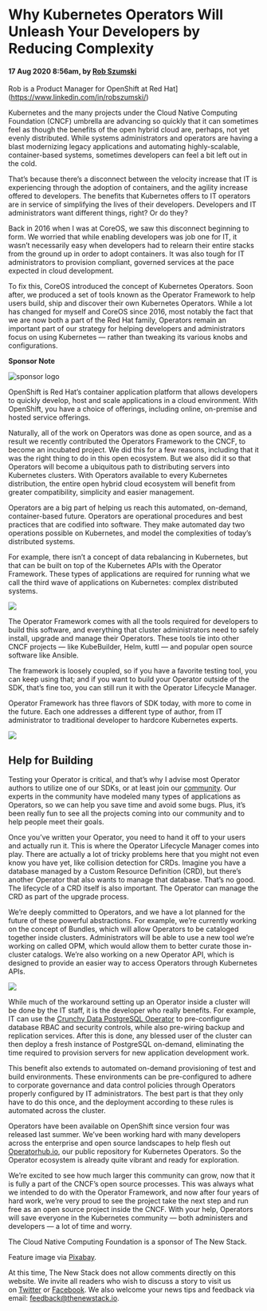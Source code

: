 # Why Kubernetes Operators Will Unleash Your Developers by Reducing Complexity

#### 17 Aug 2020 8:56am,   by [Rob Szumski](https://thenewstack.io/author/rob-szumski/ "Posts by Rob Szumski")

Rob is a Product Manager for OpenShift at Red Hat](https://www.linkedin.com/in/robszumski/)

Kubernetes and the many projects under the Cloud Native Computing Foundation (CNCF) umbrella are advancing so quickly that it can sometimes feel as though the benefits of the open hybrid cloud are, perhaps, not yet evenly distributed. While systems administrators and operators are having a blast modernizing legacy applications and automating highly-scalable, container-based systems, sometimes developers can feel a bit left out in the cold.

That’s because there’s a disconnect between the velocity increase that IT is experiencing through the adoption of containers, and the agility increase offered to developers. The benefits that Kubernetes offers to IT operators are in service of simplifying the lives of their developers. Developers and IT administrators want different things, right? Or do they?

Back in 2016 when I was at CoreOS, we saw this disconnect beginning to form. We worried that while enabling developers was job one for IT, it wasn’t necessarily easy when developers had to relearn their entire stacks from the ground up in order to adopt containers. It was also tough for IT administrators to provision compliant, governed services at the pace expected in cloud development.

To fix this, CoreOS introduced the concept of Kubernetes Operators. Soon after, we produced a set of tools known as the Operator Framework to help users build, ship and discover their own Kubernetes Operators. While a lot has changed for myself and CoreOS since 2016, most notably the fact that we are now both a part of the Red Hat family, Operators remain an important part of our strategy for helping developers and administrators focus on using Kubernetes — rather than tweaking its various knobs and configurations.

**Sponsor Note**

![sponsor logo](https://cdn.thenewstack.io/media/2016/05/20f61f0a-red-hat-openshift@2x.png)

OpenShift is Red Hat’s container application platform that allows developers to quickly develop, host and scale applications in a cloud environment. With OpenShift, you have a choice of offerings, including online, on-premise and hosted service offerings.

Naturally, all of the work on Operators was done as open source, and as a result we recently contributed the Operators Framework to the CNCF, to become an incubated project. We did this for a few reasons, including that it was the right thing to do in this open ecosystem. But we also did it so that Operators will become a ubiquitous path to distributing servers into Kubernetes clusters. With Operators available to every Kubernetes distribution, the entire open hybrid cloud ecosystem will benefit from greater compatibility, simplicity and easier management.

Operators are a big part of helping us reach this automated, on-demand, container-based future. Operators are operational procedures and best practices that are codified into software. They make automated day two operations possible on Kubernetes, and model the complexities of today’s distributed systems.

For example, there isn’t a concept of data rebalancing in Kubernetes, but that can be built on top of the Kubernetes APIs with the Operator Framework. These types of applications are required for running what we call the third wave of applications on Kubernetes: complex distributed systems.

[![](https://cdn.thenewstack.io/media/2020/08/ce7b9fcc-image3.png)](https://cdn.thenewstack.io/media/2020/08/ce7b9fcc-image3.png)

The Operator Framework comes with all the tools required for developers to build this software, and everything that cluster administrators need to safely install, upgrade and manage their Operators. These tools tie into other CNCF projects — like KubeBuilder, Helm, kuttl — and popular open source software like Ansible.

The framework is loosely coupled, so if you have a favorite testing tool, you can keep using that; and if you want to build your Operator outside of the SDK, that’s fine too, you can still run it with the Operator Lifecycle Manager.

Operator Framework has three flavors of SDK today, with more to come in the future. Each one addresses a different type of author, from IT administrator to traditional developer to hardcore Kubernetes experts.

[![](https://cdn.thenewstack.io/media/2020/08/5484c998-image1.png)](https://cdn.thenewstack.io/media/2020/08/5484c998-image1.png)

## Help for Building

Testing your Operator is critical, and that’s why I advise most Operator authors to utilize one of our SDKs, or at least join our [community](https://github.com/operator-framework/community-operators). Our experts in the community have modeled many types of applications as Operators, so we can help you save time and avoid some bugs. Plus, it’s been really fun to see all the projects coming into our community and to help people meet their goals.

Once you’ve written your Operator, you need to hand it off to your users and actually run it. This is where the Operator Lifecycle Manager comes into play. There are actually a lot of tricky problems here that you might not even know you have yet, like collision detection for CRDs. Imagine you have a database managed by a Custom Resource Definition (CRD), but there’s another Operator that also wants to manage that database. That’s no good. The lifecycle of a CRD itself is also important. The Operator can manage the CRD as part of the upgrade process.

We’re deeply committed to Operators, and we have a lot planned for the future of these powerful abstractions. For example, we’re currently working on the concept of Bundles, which will allow Operators to be cataloged together inside clusters. Administrators will be able to use a new tool we’re working on called OPM, which would allow them to better curate those in-cluster catalogs. We’re also working on a new Operator API, which is designed to provide an easier way to access Operators through Kubernetes APIs.

[![](https://cdn.thenewstack.io/media/2020/08/39abe664-image2.png)](https://cdn.thenewstack.io/media/2020/08/39abe664-image2.png)

While much of the workaround setting up an Operator inside a cluster will be done by the IT staff, it is the developer who really benefits. For example, IT can use the [Crunchy Data PostgreSQL Operator](https://operatorhub.io/operator/postgresql) to pre-configure database RBAC and security controls, while also pre-wiring backup and replication services. After this is done, any blessed user of the cluster can then deploy a fresh instance of PostgreSQL on-demand, eliminating the time required to provision servers for new application development work.

This benefit also extends to automated on-demand provisioning of test and build environments. These environments can be pre-configured to adhere to corporate governance and data control policies through Operators properly configured by IT administrators. The best part is that they only have to do this once, and the deployment according to these rules is automated across the cluster.

Operators have been available on OpenShift since version four was released last summer. We’ve been working hard with many developers across the enterprise and open source landscapes to help flesh out [Operatorhub.io](https://operatorhub.io/), our public repository for Kubernetes Operators. So the Operator ecosystem is already quite vibrant and ready for exploration.

We’re excited to see how much larger this community can grow, now that it is fully a part of the CNCF’s open source processes. This was always what we intended to do with the Operator Framework, and now after four years of hard work, we’re very proud to see the project take the next step and run free as an open source project inside the CNCF. With your help, Operators will save everyone in the Kubernetes community — both administers and developers — a lot of time and worry.

The Cloud Native Computing Foundation is a sponsor of The New Stack.

Feature image via [Pixabay](https://pixabay.com/illustrations/complex-fractal-chaos-grid-clock-664440/).

At this time, The New Stack does not allow comments directly on this website. We invite all readers who wish to discuss a story to visit us on [Twitter](https://twitter.com/thenewstack) or [Facebook](https://www.facebook.com/thenewstack/). We also welcome your news tips and feedback via email: [feedback@thenewstack.io](mailto:feedback@thenewstack.io).

